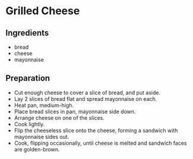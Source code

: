 # Grilled Cheese

## Ingredients

- bread
- cheese
- mayonnaise

## Preparation

- Cut enough cheese to cover a slice of bread, and put aside.
- Lay 2 slices of bread flat and spread mayonnaise on each.
- Heat pan, medium-high.
- Place bread slices in pan, mayonnaise side down.
- Arrange cheese on one of the slices.
- Cook lightly.
- Flip the cheeseless slice onto the cheese, forming a sandwich with mayonnaise sides out.
- Cook, flipping occasionally, until cheese is melted and sandwich faces are golden-brown.
